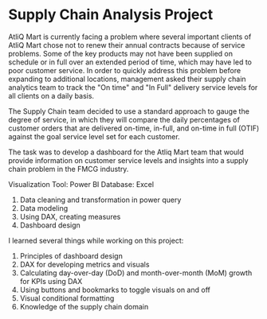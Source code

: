 # Supply Chain Analysis Project

AtliQ Mart is currently facing a problem where several important clients of AtliQ Mart chose not to renew their annual contracts because of service problems. Some of the key products may not have been supplied on schedule or in full over an extended period of time, which may have led to poor customer service. In order to quickly address this problem before expanding to additional locations, management asked their supply chain analytics team to track the "On time" and "In Full" delivery service levels for all clients on a daily basis.

The Supply Chain team decided to use a standard approach to gauge the degree of service, in which they will compare the daily percentages of customer orders that are delivered on-time, in-full, and on-time in full (OTIF) against the goal service level set for each customer.

The task was to develop a dashboard for the Atliq Mart team that would provide information on customer service levels and insights into a supply chain problem in the FMCG industry.

Visualization Tool: Power BI
Database: Excel

1) Data cleaning and transformation in power query
2) Data modeling
3) Using DAX, creating measures
4) Dashboard design

I learned several things while working on this project:

1) Principles of dashboard design
2) DAX for developing metrics and visuals
3) Calculating day-over-day (DoD) and month-over-month (MoM) growth for KPIs using DAX
4) Using buttons and bookmarks to toggle visuals on and off
5) Visual conditional formatting
6) Knowledge of the supply chain domain
